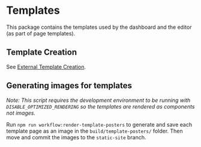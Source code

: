 # Templates

This package contains the templates used by the dashboard and the editor (as part of page templates).

## Template Creation

See [External Template Creation](../../docs/external-template-creation.md).

## Generating images for templates

_Note: This script requires the development environment to be running with `DISABLE_OPTIMIZED_RENDERING` so the templates are rendered as components not images._

Run `npm run workflow:render-template-posters` to generate and save each template page as an image in the `build/template-posters/` folder. Then move and commit the images to the `static-site` branch.
